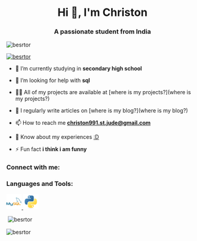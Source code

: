 <h1 align="center">Hi 👋, I'm Christon</h1>
<h3 align="center">A passionate student from India</h3>

<p align="left"> <img src="https://komarev.com/ghpvc/?username=besrtor&label=Profile%20views&color=0e75b6&style=flat" alt="besrtor" /> </p>

<p align="left"> <a href="https://github.com/ryo-ma/github-profile-trophy"><img src="https://github-profile-trophy.vercel.app/?username=besrtor" alt="besrtor" /></a> </p>

- 🔭 I’m currently studying in **secondary high school**

- 🤝 I’m looking for help with **sql**

- 👨‍💻 All of my projects are available at [where is my projects?](where is my projects?)

- 📝 I regularly write articles on [where is my blog?](where is my blog?)

- 📫 How to reach me **christon991.st.jude@gmail.com**

- 📄 Know about my experiences [:D](:D)

- ⚡ Fun fact **i think i am funny**

<h3 align="left">Connect with me:</h3>
<p align="left">
</p>

<h3 align="left">Languages and Tools:</h3>
<p align="left"> <a href="https://www.mysql.com/" target="_blank" rel="noreferrer"> <img src="https://raw.githubusercontent.com/devicons/devicon/master/icons/mysql/mysql-original-wordmark.svg" alt="mysql" width="40" height="40"/> </a> <a href="https://www.python.org" target="_blank" rel="noreferrer"> <img src="https://raw.githubusercontent.com/devicons/devicon/master/icons/python/python-original.svg" alt="python" width="40" height="40"/> </a> </p>

<p>&nbsp;<img align="center" src="https://github-readme-stats.vercel.app/api?username=besrtor&show_icons=true&locale=en" alt="besrtor" /></p>

<p><img align="center" src="https://github-readme-streak-stats.herokuapp.com/?user=besrtor&" alt="besrtor" /></p>



